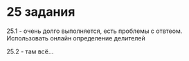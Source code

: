 # 25 задания
25.1 - очень долго выполняется, есть проблемы с отвтеом.
Использовать онлайн определение делителей

25.2 - там всё...


